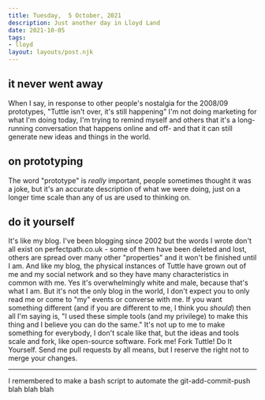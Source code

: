 ```yaml
---
title: Tuesday,  5 October, 2021
description: Just another day in Lloyd Land
date: 2021-10-05
tags:
- lloyd
layout: layouts/post.njk
---
```

## it never went away
When I say, in response to other people's nostalgia for the 2008/09 prototypes,  "Tuttle isn't over, it's still happening" I'm not doing marketing for what I'm doing today, I'm trying to remind myself and others that it's a long-running conversation that happens online and off- and that it can still generate new ideas and things in the world.

## on prototyping 
The word "prototype" is *really* important, people sometimes thought it was a joke, but it's an accurate description of what we were doing, just on a longer time scale than any of us are used to thinking on.

## do it yourself
It's like my blog.  I've been blogging since 2002 but the words I wrote don't all exist on perfectpath.co.uk - some of them have been deleted and lost, others are spread over many other "properties" and it won't be finished until I am.  And like my blog, the physical instances of Tuttle have grown out of me and my social network and so they have many characteristics in common with me.  Yes it's overwhelmingly white and male, because that's what I am.  But it's not the only blog in the world, I don't expect you to only read me or come to "my" events or converse with me.  If you want something different (and if you are different to me, I think you *should*) then all I'm saying is, "I used these simple tools (and my privilege) to make this thing and I believe you can do the same."  It's not up to me to make something for everybody, I don't scale like that, but the ideas and tools scale and fork, like open-source software.  Fork me! Fork Tuttle! Do It Yourself.  Send me pull requests by all means, but I reserve the right not to merge your changes.

---

I remembered to make a bash script to automate the git-add-commit-push blah blah blah